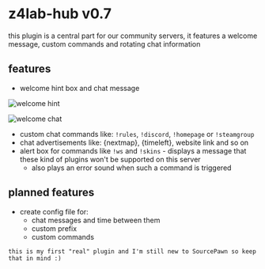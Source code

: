 # z4lab-hub v0.7

this plugin is a central part for our community servers, it features a welcome message, custom commands and rotating chat information

## features 

- welcome hint box and chat message

![welcome hint](https://z4lab.com/downloads/welcome-hint.jpg)

![welcome chat](https://z4lab.com/downloads/welcome-chat.jpg)

- custom chat commands like: `!rules`, `!discord`, `!homepage` or `!steamgroup`
- chat advertisements like: {nextmap}, {timeleft}, website link and so on
- alert box for commands like `!ws` and `!skins` - displays a message that these kind of plugins won't be supported on this server
    - also plays an error sound when such a command is triggered

## planned features
- create config file for:
    - chat messages and time between them
    - custom prefix
    - custom commands

```
this is my first "real" plugin and I'm still new to SourcePawn so keep that in mind :)
```
